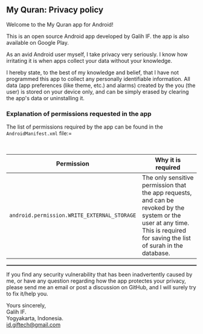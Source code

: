 ## My Quran: Privacy policy

Welcome to the My Quran app for Android!

This is an open source Android app developed by Galih IF. the app is also available on Google Play.

As an avid Android user myself, I take privacy very seriously.
I know how irritating it is when apps collect your data without your knowledge.

I hereby state, to the best of my knowledge and belief, that I have not programmed this app to collect any personally identifiable information. All data (app preferences (like theme, etc.) and alarms) created by the you (the user) is stored on your device only, and can be simply erased by clearing the app's data or uninstalling it.

### Explanation of permissions requested in the app

The list of permissions required by the app can be found in the `AndroidManifest.xml` file:=

<br/>

| Permission | Why it is required |
| :---: | --- |
| `android.permission.WRITE_EXTERNAL_STORAGE` | The only sensitive permission that the app requests, and can be revoked by the system or the user at any time. This is required for saving the list of surah in the database. |

 <hr style="border:1px solid gray">

If you find any security vulnerability that has been inadvertently caused by me, or have any question regarding how the app protectes your privacy, please send me an email or post a discussion on GitHub, and I will surely try to fix it/help you.

Yours sincerely,  
Galih IF.  
Yogyakarta, Indonesia.  
id.giftech@gmail.com
